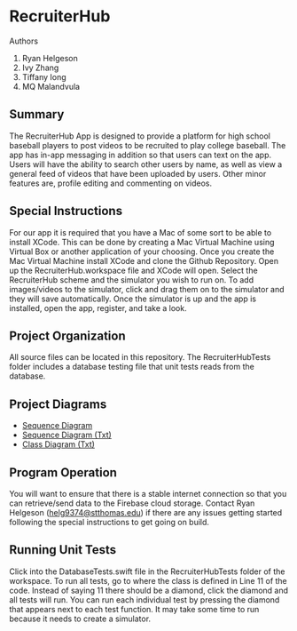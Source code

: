 # RecruiterHub

Authors
1. Ryan Helgeson
2. Ivy Zhang 
3. Tiffany Iong
4. MQ Malandvula

## Summary

The RecruiterHub App is designed to provide a platform for high school baseball players to post videos to be recruited to play college baseball. 
The app has in-app messaging in addition so that users can text on the app. Users will have the ability to search other users by name, as well as
view a general feed of videos that have been uploaded by users. Other minor features are, profile editing and commenting on videos.

## Special Instructions

For our app it is required that you have a Mac of some sort to be able to install XCode. This can be done by creating a Mac Virtual Machine using 
Virtual Box or another application of your choosing. Once you create the Mac Virtual Machine install XCode and clone the Github Repository. Open up the 
RecruiterHub.workspace file and XCode will open. Select the RecruiterHub scheme and the simulator you wish to run on. To add images/videos to the simulator, 
click and drag them on to the simulator and they will save automatically. Once the simulator is up and the app is installed, open the app, register,
and take a look.

## Project Organization

All source files can be located in this repository. The RecruiterHubTests folder includes a database testing file that unit tests reads from the database.

## Project Diagrams

- [Sequence Diagram](https://raw.githubusercontent.com/helgeryan/RecruiterHub/main/Sequence%20Diagram.svg)
- [Sequence Diagram (Txt)](https://github.com/helgeryan/RecruiterHub/blob/main/v_2_SequenceDiagram.txt)
- [Class Diagram (Txt)](https://github.com/helgeryan/RecruiterHub/blob/main/v_2_ClassDiagram.txt)


## Program Operation 

You will want to ensure that there is a stable internet connection so that you can retrieve/send data to the Firebase cloud storage. Contact Ryan Helgeson 
(helg9374@stthomas.edu) if there are any issues getting started following the special instructions to get going on build.

## Running Unit Tests 

Click into the DatabaseTests.swift file in the RecruiterHubTests folder of the workspace. To run all tests, go to where the class is defined in Line 11 of 
the code. Instead of saying 11 there should be a diamond, click the diamond and all tests will run. You can run each individual test by pressing the diamond
that appears next to each test function. It may take some time to run because it needs to create a simulator. 
